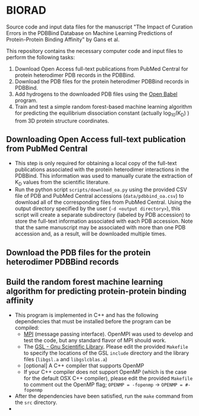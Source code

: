# BIORAD
Source code and input data files for the manuscript "The Impact of Curation Errors in the PDBBind Database on Machine Learning Predictions of Protein-Protein Binding Affinity" by Gans et al.

This repository contains the necessary computer code and input files to perform the following tasks:
1) Download Open Access full-text publications from PubMed Central for protein heterodimer PDB records in the PDBBind.
2) Download the PDB files for the protein heterodimer PDBBind records in PDBBind.
3) Add hydrogens to the downloaded PDB files using the [Open Babel](https://openbabel.org/docs/Introduction/intro.html) program.
4) Train and test a simple random forest-based machine learning algorithm for predicting the equilibrium dissociation constant (actually log<sub>10</sub>(K<sub>D</sub>) ) from 3D protein structure coordinates.

## Downloading Open Access full-text publication from PubMed Central
- This step is only required for obtaining a local copy of the full-text publications associated with the protein heterodimer interactions in the PDBBind. This information was used to manually curate the extraction of K<sub>D</sub> values from the scientific literature.
- Run the python script `scripts/download_oa.py` using the provided CSV file of PDB and PubMed Central accessions (`data/pdbbind_oa.csv`) to download all of the corresponding files from PubMed Central. Using the output directory specified by the user (`-d <output directory>`), this script will create a separate subdirectory (labeled by PDB accession) to store the full-text information associated with each PDB accession. Note that the same manuscript may be associated with more than one PDB accession and, as a result, will be downloaded multiple times.

## Download the PDB files for the protein heterodimer PDBBind records


## Build the random forest machine learning algorithm for predicting protein-protein binding affinity
- This program is implemented in C++ and has the following dependencies that must be installed before the program can be compiled:
  -  [MPI](https://www.open-mpi.org/) (message passing interface). OpenMPI was used to develop and test the code, but any standard flavor of MPI should work.
  -  The [GSL - Gnu Scientific Library](https://www.gnu.org/software/gsl/). Please edit the provided `Makefile` to specify the locations of the GSL `include` directory and the library files (`libgsl.a` and `libgslcblas.a`)
  -  [optional] A C++ compiler that supports OpenMP
    -  If your C++ compiler does not support OpenMP (which is the case for the default OSX C++ compiler), please edit the provided `Makefile` to comment out the OpenMP flag; `OPENMP = -fopenmp` &rarr; `OPENMP = #-fopenmp`
- After the dependencies have been satisfied, run the `make` command from the `src` directory.
- 
